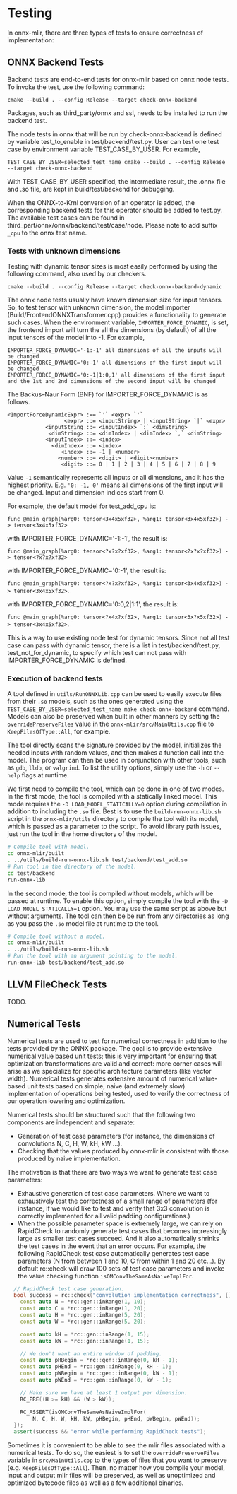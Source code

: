 <!--- SPDX-License-Identifier: Apache-2.0 -->

# Testing

In onnx-mlir, there are three types of tests to ensure correctness of implementation:

## ONNX Backend Tests

Backend tests are end-to-end tests for onnx-mlir based on onnx node tests.
To invoke the test, use the following command:

```
cmake --build . --config Release --target check-onnx-backend
``` 
Packages, such as third_party/onnx and ssl, needs to be installed to run the backend test.

The node tests in onnx that will be run by check-onnx-backend is defined by variable test_to_enable in test/backend/test.py. User can test one test case by environment variable TEST_CASE_BY_USER. For example,
```
TEST_CASE_BY_USER=selected_test_name cmake --build . --config Release --target check-onnx-backend
```
With TEST_CASE_BY_USER specified, the intermediate result, the .onnx file and .so file, are kept in build/test/backend for debugging.

When the ONNX-to-Krnl conversion of an operator is added, the corresponding backend tests for this operator should be added to test.py. The available test cases can be found in third_part/onnx/onnx/backend/test/case/node. Please note to add suffix `_cpu` to the onnx test name. 

### Tests with unknown dimensions

Testing with dynamic tensor sizes is most easily performed by using the following command, also used by our checkers. 
```
cmake --build . --config Release --target check-onnx-backend-dynamic
``` 

The onnx node tests usually have known dimension size for input tensors. So, to test tensor with unknown dimension, the model importer (Build/FrontendONNXTransformer.cpp) provides a functionality to generate such cases. When the environment variable, `IMPORTER_FORCE_DYNAMIC`, is set, the frontend import will turn the all the dimensions (by default) of all the input tensors of the model into -1. For example,
```
IMPORTER_FORCE_DYNAMIC='-1:-1' all dimensions of all the inputs will be changed
IMPORTER_FORCE_DYNAMIC='0:-1' all dimensions of the first input will be changed
IMPORTER_FORCE_DYNAMIC='0:-1|1:0,1' all dimensions of the first input and the 1st and 2nd dimensions of the second input will be changed
```

The Backus–Naur Form (BNF) for IMPORTER_FORCE_DYNAMIC is as follows.
```
<ImportForceDynamicExpr> :== `'` <expr> `'`
                  <expr> ::= <inputString> | <inputString> `|` <expr>
            <inputString ::= <inputIndex> `:` <dimString>
             <dimString> ::= <dimIndex> | <dimIndex> `,` <dimString>
            <inputIndex> ::= <index>
              <dimIndex> ::= <index>
                 <index> ::= -1 | <number>
                <number> ::= <digit> | <digit><number>
                 <digit> ::= 0 | 1 | 2 | 3 | 4 | 5 | 6 | 7 | 8 | 9
```
Value `-1` semantically represents all inputs or all dimensions, and it has the highest priority. E.g. `'0: -1, 0'` means all dimensions of the first input will be changed. Input and dimension indices start from 0.

For example, the default model for test_add_cpu is:

`func @main_graph(%arg0: tensor<3x4x5xf32>, %arg1: tensor<3x4x5xf32>) -> tensor<3x4x5xf32>`

with IMPORTER_FORCE_DYNAMIC='-1:-1', the result is:

`func @main_graph(%arg0: tensor<?x?x?xf32>, %arg1: tensor<?x?x?xf32>) -> tensor<?x?x?xf32>`

with IMPORTER_FORCE_DYNAMIC='0:-1', the result is:

`func @main_graph(%arg0: tensor<?x?x?xf32>, %arg1: tensor<3x4x5xf32>) -> tensor<3x4x5xf32>`.

with IMPORTER_FORCE_DYNAMIC='0:0,2|1:1', the result is:

`func @main_graph(%arg0: tensor<?x4x?xf32>, %arg1: tensor<3x?x5xf32>) -> tensor<3x4x5xf32>`.

This is a way to use existing node test for dynamic tensors. Since not all test case can pass with dynamic tensor, there is a list in test/backend/test.py, test_not_for_dynamic, to specify which test can not pass with IMPORTER_FORCE_DYNAMIC is defined.

### Execution of backend tests

A tool defined in `utils/RunONNXLib.cpp` can be used to easily execute files from their `.so`
models, such as the ones generated using the
`TEST_CASE_BY_USER=selected_test_name make check-onnx-backend` command.
Models can also be preserved when built in other manners by setting the
`overridePreserveFiles` value in the `onnx-mlir/src/MainUtils.cpp` file to
`KeepFilesOfType::All`, for example.

The tool directly scans the signature provided by the model, initializes the needed inputs with random
values, and then makes a function call into the model. The program can then be used in conjunction
with other tools, such as `gdb`, `lldb`, or `valgrind`.
To list the utility options, simply use the `-h` or `--help` flags at runtime.

We first need to compile the tool, which can be done in one of two modes.
In the first mode, the tool is compiled with a statically linked model.
This mode requires the `-D LOAD_MODEL_STATICALLY=0` option during compilation in addition to including the `.so` file.
Best is to use the `build-run-onnx-lib.sh` script in the `onnx-mlir/utils` directory to compile the tool with its model, which is passed as a parameter to the script.
To avoid library path issues, just run the tool in the home directory of the model.

``` sh
# Compile tool with model.
cd onnx-mlir/built
. ../utils/build-run-onnx-lib.sh test/backend/test_add.so
# Run tool in the directory of the model.
cd test/backend
run-onnx-lib
```

In the second mode, the tool is compiled without models, which will be passed at runtime.
To enable this option, simply compile the tool with the `-D LOAD_MODEL_STATICALLY=1` option.
You may use the same script as above but without arguments. The tool can then be be run from
any directories as long as you pass the `.so` model file at runtime to the tool.

``` sh
# Compile tool without a model.
cd onnx-mlir/built
. ../utils/build-run-onnx-lib.sh
# Run the tool with an argument pointing to the model.
run-onnx-lib test/backend/test_add.so
```

## LLVM FileCheck Tests

TODO.

## Numerical Tests

Numerical tests are used to test for numerical correctness in addition to the tests provided by the ONNX package.
The goal is to provide extensive numerical value based unit tests; this is very important for ensuring that
optimization transformations are valid and correct: more corner cases will arise as we specialize for specific 
architecture parameters (like vector width). Numerical tests generates extensive amount of numerical value-based 
unit tests based on simple, naive (and extremely slow) implementation of operations being tested, used to verify 
the correctness of our operation lowering and optimization.

Numerical tests should be structured such that the following two components are independent and separate:
- Generation of test case parameters (for instance, the dimensions of convolutions N, C, H, W, kH, kW ...).
- Checking that the values produced by onnx-mlir is consistent with those produced by naive implementation.

The motivation is that there are two ways we want to generate test case parameters:
- Exhaustive generation of test case parameters. Where we want to exhaustively test the correctness of a small range
of parameters (for instance, if we would like to test and verify that 3x3 convolution is correctly implemented for
all valid padding configurations.)
- When the possible parameter space is extremely large, we can rely on RapidCheck to randomly generate test cases
that becomes increasingly large as smaller test cases succeed. And it also automatically shrinks the test cases
in the event that an error occurs. For example, the following RapidCheck test case automatically generates test
case parameters (N from between 1 and 10, C from within 1 and 20 etc...). By default rc::check will draw 100 sets of
test case parameters and invoke the value checking function `isOMConvTheSameAsNaiveImplFor`.

```cpp
  // RapidCheck test case generation.
  bool success = rc::check("convolution implementation correctness", []() {
    const auto N = *rc::gen::inRange(1, 10);
    const auto C = *rc::gen::inRange(1, 20);
    const auto H = *rc::gen::inRange(5, 20);
    const auto W = *rc::gen::inRange(5, 20);

    const auto kH = *rc::gen::inRange(1, 15);
    const auto kW = *rc::gen::inRange(1, 15);

    // We don't want an entire window of padding.
    const auto pHBegin = *rc::gen::inRange(0, kH - 1);
    const auto pHEnd = *rc::gen::inRange(0, kH - 1);
    const auto pWBegin = *rc::gen::inRange(0, kW - 1);
    const auto pWEnd = *rc::gen::inRange(0, kW - 1);

    // Make sure we have at least 1 output per dimension.
    RC_PRE((H >= kH) && (W > kW));

    RC_ASSERT(isOMConvTheSameAsNaiveImplFor(
        N, C, H, W, kH, kW, pHBegin, pHEnd, pWBegin, pWEnd));
  });
  assert(success && "error while performing RapidCheck tests");
```
  
Sometimes it is convenient to be able to see the mlir files associated with a
numerical tests. To do so, the easiest is to set the `overridePreserveFiles`
variable in `src/MainUtils.cpp` to the types of files that you want to
preserve (e.g. `KeepFilesOfType::All`). Then, no matter how you compile
your model, input and output mlir files will be preserved, as well as
unoptimized and optimized bytecode files as well as a few additional binaries.